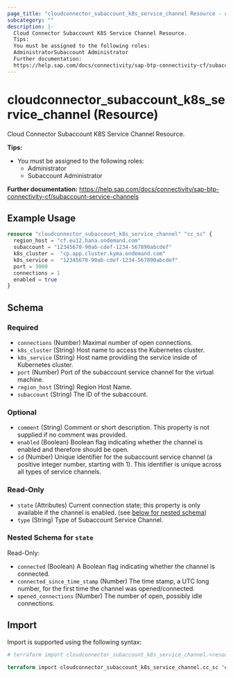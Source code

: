 ```yaml
---
page_title: "cloudconnector_subaccount_k8s_service_channel Resource - cloudconnector"
subcategory: ""
description: |-
  Cloud Connector Subaccount K8S Service Channel Resource.
  Tips:
  You must be assigned to the following roles:
  AdministratorSubaccount Administrator
  Further documentation:
  https://help.sap.com/docs/connectivity/sap-btp-connectivity-cf/subaccount-service-channels
---
```


# cloudconnector_subaccount_k8s_service_channel (Resource)

Cloud Connector Subaccount K8S Service Channel Resource.

__Tips:__
* You must be assigned to the following roles:
	* Administrator
	* Subaccount Administrator

__Further documentation:__
<https://help.sap.com/docs/connectivity/sap-btp-connectivity-cf/subaccount-service-channels>

## Example Usage

```terraform
resource "cloudconnector_subaccount_k8s_service_channel" "cc_sc" {
  region_host = "cf.eu12.hana.ondemand.com"
  subaccount = "12345678-90ab-cdef-1234-567890abcdef"
  k8s_cluster =  "cp.app.cluster.kyma.ondemand.com"
  k8s_service =  "12345678-90ab-cdef-1234-567890abcdef"
  port = 3000
  connections = 1
  enabled = true
}
```

<!-- schema generated by tfplugindocs -->
## Schema

### Required

- `connections` (Number) Maximal number of open connections.
- `k8s_cluster` (String) Host name to access the Kubernetes cluster.
- `k8s_service` (String) Host name providiing the service inside of Kubernetes cluster.
- `port` (Number) Port of the subaccount service channel for the virtual machine.
- `region_host` (String) Region Host Name.
- `subaccount` (String) The ID of the subaccount.

### Optional

- `comment` (String) Comment or short description. This property is not supplied if no comment was provided.
- `enabled` (Boolean) Boolean flag indicating whether the channel is enabled and therefore should be open.
- `id` (Number) Unique identifier for the subaccount service channel (a positive integer number, starting with 1). This identifier is unique across all types of service channels.

### Read-Only

- `state` (Attributes) Current connection state; this property is only available if the channel is enabled. (see [below for nested schema](#nestedatt--state))
- `type` (String) Type of Subaccount Service Channel.

<a id="nestedatt--state"></a>
### Nested Schema for `state`

Read-Only:

- `connected` (Boolean) A Boolean flag indicating whether the channel is connected.
- `connected_since_time_stamp` (Number) The time stamp, a UTC long number, for the first time the channel was opened/connected.
- `opened_connections` (Number) The number of open, possibly idle connections.

## Import

Import is supported using the following syntax:

```terraform
# terraform import cloudconnector_subaccount_k8s_service_channel.<resource_name> '<region_host>,<subaccount>,<id>`

terraform import cloudconnector_subaccount_k8s_service_channel.cc_sc 'cf.eu12.hana.ondemand.com,12345678-90ab-cdef-1234-567890abcdef,1'
```
